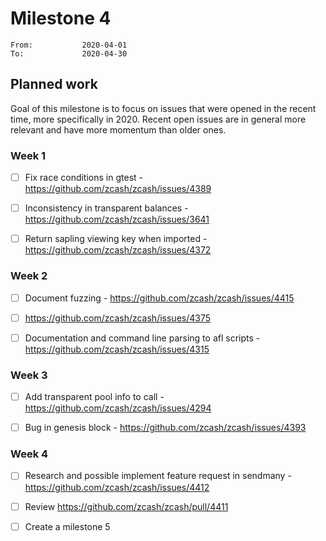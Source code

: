# Milestone 4

```
From:           2020-04-01
To:             2020-04-30
```

## Planned work

Goal of this milestone is to focus on issues that were opened in the recent time, more specifically in 2020. Recent open issues are in general more relevant and have more momentum than older ones. 

### Week 1

- [ ] Fix race conditions in gtest - https://github.com/zcash/zcash/issues/4389

- [ ] Inconsistency in transparent balances - https://github.com/zcash/zcash/issues/3641

- [ ] Return sapling viewing key when imported - https://github.com/zcash/zcash/issues/4372

### Week 2

- [ ] Document fuzzing - https://github.com/zcash/zcash/issues/4415

- [ ] https://github.com/zcash/zcash/issues/4375

- [ ] Documentation and command line parsing to afl scripts - https://github.com/zcash/zcash/issues/4315

### Week 3

- [ ] Add transparent pool info to call - https://github.com/zcash/zcash/issues/4294

- [ ] Bug in genesis block - https://github.com/zcash/zcash/issues/4393

### Week 4

- [ ] Research and possible implement feature request in sendmany - https://github.com/zcash/zcash/issues/4412

- [ ] Review https://github.com/zcash/zcash/pull/4411

- [ ] Create a milestone 5
